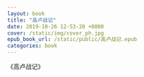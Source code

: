 ```yaml
---
layout: book
title: "高卢战记"
date: 2019-10-26 12-53-20 +0800
cover: /static/img/cover_ph.jpg
epub_book_url: /static/public/高卢战记.epub
categories: book
---
```


《高卢战记》